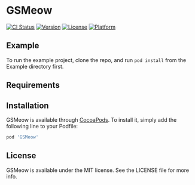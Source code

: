 # GSMeow

[![CI Status](https://img.shields.io/travis/zhuochenming/GSMeow.svg?style=flat)](https://travis-ci.org/zhuochenming/GSMeow)
[![Version](https://img.shields.io/cocoapods/v/GSMeow.svg?style=flat)](https://cocoapods.org/pods/GSMeow)
[![License](https://img.shields.io/cocoapods/l/GSMeow.svg?style=flat)](https://cocoapods.org/pods/GSMeow)
[![Platform](https://img.shields.io/cocoapods/p/GSMeow.svg?style=flat)](https://cocoapods.org/pods/GSMeow)

## Example

To run the example project, clone the repo, and run `pod install` from the Example directory first.

## Requirements

## Installation

GSMeow is available through [CocoaPods](https://cocoapods.org). To install
it, simply add the following line to your Podfile:

```ruby
pod 'GSMeow'
```

## License

GSMeow is available under the MIT license. See the LICENSE file for more info.
